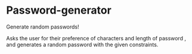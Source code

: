 # Password-generator
Generate random passwords!

Asks the user for their preference of characters and length of password , and generates a random password with the given constraints.
